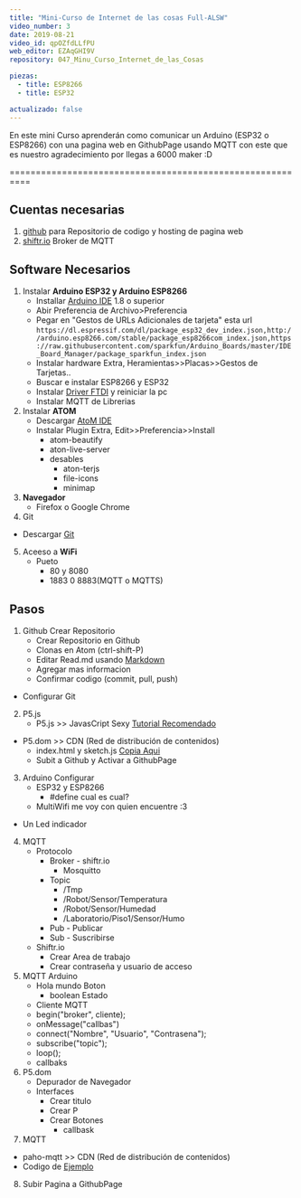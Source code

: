 ```yaml
---
title: "Mini-Curso de Internet de las cosas Full-ALSW"
video_number: 3
date: 2019-08-21
video_id: qpOZfdLLfPU
web_editor: EZAqGHI9V
repository: 047_Minu_Curso_Internet_de_las_Cosas

piezas:
  - title: ESP8266
  - title: ESP32

actualizado: false
---
```


En este mini Curso aprenderán como comunicar un Arduino (ESP32 o ESP8266) con una pagina web en GithubPage usando MQTT con este que es nuestro agradecimiento por llegas a 6000 maker :D

==========================================================

## Cuentas necesarias

1. [github](https://github.com/) para Repositorio de codigo y hosting de pagina web
2. [shiftr.io](https://shiftr.io/) Broker de MQTT

## Software Necesarios

1. Instalar **Arduino ESP32 y Arduino ESP8266**
   - Installar [Arduino IDE](http://www.arduino.cc/en/main/software) 1.8 o superior
   - Abir Preferencia de Archivo>Preferencia
   - Pegar en "Gestos de URLs Adicionales de tarjeta" esta url `https://dl.espressif.com/dl/package_esp32_dev_index.json,http://arduino.esp8266.com/stable/package_esp8266com_index.json,https://raw.githubusercontent.com/sparkfun/Arduino_Boards/master/IDE_Board_Manager/package_sparkfun_index.json`
   - Instalar hardware Extra, Heramientas>>Placas>>Gestos de Tarjetas..
   - Buscar e instalar ESP8266 y ESP32
   - Instalar [Driver FTDI](https://alsw.net/heramientas-para-trabajar-arduino/) y reiniciar la pc
   - Instalar MQTT de Librerias
2. Instalar **ATOM**
   - Descargar [AtoM IDE](https://atom.io/)
   - Instalar Plugin Extra, Edit>>Preferencia>>Install
     - atom-beautify
     - aton-live-server
     - desables
       - aton-terjs
       - file-icons
       - minimap
3. **Navegador**
   - Firefox o Google Chrome
4. Git

- Descargar [Git](https://git-scm.com/)

5. Aceeso a **WiFi**
   - Pueto
     - 80 y 8080
     - 1883 0 8883(MQTT o MQTTS)

## Pasos

1. Github Crear Repositorio
   - Crear Repositorio en Github
   - Clonas en Atom (ctrl-shift-P)
   - Editar Read.md usando [Markdown](https://guides.github.com/features/mastering-markdown/)
   - Agregar mas informacion
   - Confirmar codigo (commit, pull, push)

- Configurar Git

2. P5.js
   - P5.js >> JavasCript Sexy [Tutorial Recomendado](https://hello.p5js.org/)

- P5.dom >> CDN (Red de distribución de contenidos)
  - index.html y sketch.js [Copia Aqui](https://p5js.org/get-started/)
  - Subit a Github y Activar a GithubPage

3. Arduino Configurar
   - ESP32 y ESP8266
     - #define cual es cual?
   - MultiWifi me voy con quien encuentre :3

- Un Led indicador

4. MQTT
   - Protocolo
     - Broker - shiftr.io
       - Mosquitto
     - Topic
       - /Tmp
       - /Robot/Sensor/Temperatura
       - /Robot/Sensor/Humedad
       - /Laboratorio/Piso1/Sensor/Humo
     - Pub - Publicar
     - Sub - Suscribirse
   - Shiftr.io
     - Crear Area de trabajo
     - Crear contraseña y usuario de acceso
5. MQTT Arduino
   - Hola mundo Boton
     - boolean Estado
   - Cliente MQTT
   - begin("broker", cliente);
   - onMessage("callbas")
   - connect("Nombre", "Usuario", "Contrasena");
   - subscribe("topic");
   - loop();
   - callbaks
6. P5.dom
   - Depurador de Navegador
   - Interfaces
     - Crear titulo
     - Crear P
     - Crear Botones
       - callbask
7. MQTT

- paho-mqtt >> CDN (Red de distribución de contenidos)
- Codigo de [Ejemplo](https://github.com/eclipse/paho.mqtt.javascript)

8. Subir Pagina a GithubPage
